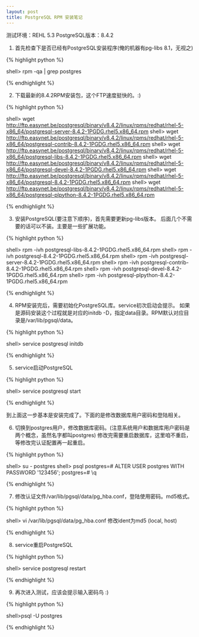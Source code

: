 ```yaml
---
layout: post
title: PostgreSQL RPM 安装笔记
---
```


测试环境：REHL 5.3
PostgreSQL版本：8.4.2

1. 首先检查下是否已经有PostgreSQL安装程序(俺的机器有pg-libs 8.1，无视之)

{% highlight python %}

shell> rpm -qa | grep postgres

{% endhighlight %}

2. 下载最新的8.4.2RPM安装包，这个FTP速度挺快的。:)

{% highlight python %}

shell> wget http://ftp.easynet.be/postgresql/binary/v8.4.2/linux/rpms/redhat/rhel-5-x86_64/postgresql-server-8.4.2-1PGDG.rhel5.x86_64.rpm
shell> wget http://ftp.easynet.be/postgresql/binary/v8.4.2/linux/rpms/redhat/rhel-5-x86_64/postgresql-contrib-8.4.2-1PGDG.rhel5.x86_64.rpm
shell> wget http://ftp.easynet.be/postgresql/binary/v8.4.2/linux/rpms/redhat/rhel-5-x86_64/postgresql-libs-8.4.2-1PGDG.rhel5.x86_64.rpm
shell> wget http://ftp.easynet.be/postgresql/binary/v8.4.2/linux/rpms/redhat/rhel-5-x86_64/postgresql-devel-8.4.2-1PGDG.rhel5.x86_64.rpm
shell> wget http://ftp.easynet.be/postgresql/binary/v8.4.2/linux/rpms/redhat/rhel-5-x86_64/postgresql-8.4.2-1PGDG.rhel5.x86_64.rpm
shell> wget http://ftp.easynet.be/postgresql/binary/v8.4.2/linux/rpms/redhat/rhel-5-x86_64/postgresql-plpython-8.4.2-1PGDG.rhel5.x86_64.rpm

{% endhighlight %}

3. 安装PostgreSQL(要注意下顺序)，首先需要更新pg-libs版本。
后面几个不需要的话可以不装。主要是一些扩展功能。

{% highlight python %}

shell> rpm -ivh postgresql-libs-8.4.2-1PGDG.rhel5.x86_64.rpm
shell> rpm -ivh postgresql-8.4.2-1PGDG.rhel5.x86_64.rpm
shell> rpm -ivh postgresql-server-8.4.2-1PGDG.rhel5.x86_64.rpm
shell> rpm -ivh postgresql-contrib-8.4.2-1PGDG.rhel5.x86_64.rpm
shell> rpm -ivh postgresql-devel-8.4.2-1PGDG.rhel5.x86_64.rpm
shell> rpm -ivh postgresql-plpython-8.4.2-1PGDG.rhel5.x86_64.rpm

{% endhighlight %}

4. RPM安装完后，需要初始化PostgreSQL库。service初次启动会提示。
如果是源码安装这个过程就是对应的initdb -D，指定data目录。RPM默认对应目录是/var/lib/pgsql/data。

{% highlight python %}

shell> service postgresql initdb

{% endhighlight %}

5. service启动PostgreSQL

{% highlight python %}

shell> service postgresql start

{% endhighlight %}


到上面这一步基本是安装完成了。下面的是修改数据库用户密码和登陆相关。

6. 切换到postgres用户，修改数据库密码。(注意系统用户和数据库用户密码是两个概念，虽然名字都叫postgres)
修改完需要重启数据库，这里咱不重启，等修改完认证配置再一起重启。

{% highlight python %}

shell> su - postgres
shell> psql
postgres=# ALTER USER postgres WITH PASSWORD '123456';
postgres=# \q

{% endhighlight %}

7. 修改认证文件/var/lib/pgsql/data/pg_hba.conf，登陆使用密码。md5格式。

{% highlight python %}

shell> vi /var/lib/pgsql/data/pg_hba.conf
修改ident为md5 (local, host)

{% endhighlight %}

8. service重启PostgreSQL

{% highlight python %}

shell> service postgresql restart

{% endhighlight %}

9. 再次进入测试，应该会提示输入密码鸟 :)

{% highlight python %}

shell>psql -U postgres

{% endhighlight %}


